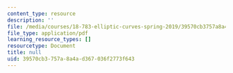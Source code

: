 ```yaml
---
content_type: resource
description: ''
file: /media/courses/18-783-elliptic-curves-spring-2019/39570cb3757a8a4ad367036f2773f643_MIT18_783S19_lec1.pdf
file_type: application/pdf
learning_resource_types: []
resourcetype: Document
title: null
uid: 39570cb3-757a-8a4a-d367-036f2773f643
---
```

